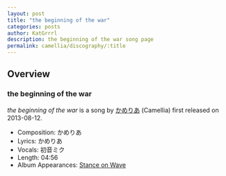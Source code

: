 ```yaml
---
layout: post
title: "the beginning of the war"
categories: posts
author: KatGrrrl
description: the beginning of the war song page
permalink: camellia/discography/:title
---
```


## Overview

### the beginning of the war

*the beginning of the war* is a song by [かめりあ](/camellia) (Camellia) first released on 2013-08-12.

* Composition: かめりあ
* Lyrics: かめりあ
* Vocals: 初音ミク
* Length: 04:56
* Album Appearances: [Stance on Wave](/camellia/albums/Stance-on-Wave)
